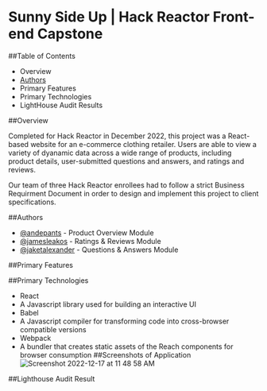# Sunny Side Up | Hack Reactor Front-end Capstone

##Table of Contents

- Overview
- [Authors](Authors)
- Primary Features
- Primary Technologies
- LightHouse Audit Results

##Overview

Completed for Hack Reactor in December 2022, this project was a React-based website for an e-commerce clothing retailer. Users are able to view a variety of dyanamic data across a wide range of products, including product details, user-submitted questions and answers, and ratings and reviews. 

Our team of three Hack Reactor enrollees had to follow a strict Business Requirment Document in order to design and implement this project to client specifications.

##Authors

- [@andepants](https://github.com/andepants) - Product Overview Module
- [@jamesleakos](https://github.com/jamesleakos) - Ratings & Reviews Module
- [@jaketalexander](https://github.com/jaketalexander) - Questions & Answers Module

##Primary Features

##Primary Technologies
 - React
  - A Javascript library used for building an interactive UI
 - Babel
  - A Javascript compiler for transforming code into cross-browser compatible versions
 - Webpack
  - A bundler that creates static assets of the Reach components for browser consumption
##Screenshots of Application
![Screenshot 2022-12-17 at 11 48 58 AM](https://user-images.githubusercontent.com/37193140/208255817-68f841b4-960f-44f5-874f-c000dfcfb26e.png)

##Lighthouse Audit Result

